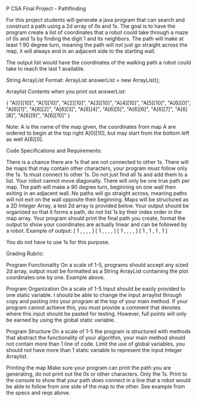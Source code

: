 P CSA Final Project - Pathfinding 

For this project students will generate a java program that can search and construct a path using a 2d array of 0s and 1s. The goal is to have the program create a list of coordinates that a robot could take through a maze of 0s and 1s by finding the digit 1 and its neighbors. The path will make at least 1 90 degree turn, meaning the path will not just go straight across the map, it will always end in an adjacent side to the starting wall.



The output list would have the coordinates of the walking path a robot could take to reach the last 1 available. 

String ArrayList Format:
ArrayList<String> answerList = new ArrayList<String>();

Arraylist Contents when you print out answerList: 

{ "A[0][10]", "A[1][10]", "A[2][10]", "A[3][10]", "A[4][10]", "A[5][10]", "A[6][0]", "A[6][1]", "A[6][2]", "A[6][3]", "A[6][4]", "A[6][5]", "A[6][6]", "A[6][7]", "A[6][8]", "A[6][9]", "A[6][10]" }

Note: A is the name of the map given, the coordinates from map A are ordered to begin at the top right A[0][10], but may start from the bottom left as well A[6][0]. 

Code Specifications and Requirements:

There is a chance there are 1s that are not connected to other 1s. 
There will be maps that may contain other characters, your program must follow only the 1s.
1s must connect to other 1s. Do not just find all 1s and add them to a list. 
Your robot cannot move diagonally. 
There will only be one true path per map. 
The path will make a 90 degree turn, beginning on one wall then exiting in an adjacent wall. 
No paths will go straight across, meaning paths will not exit on the wall opposite their beginning. 
Maps will be structured as a 2D Integer Array, a test 2d array is provided below.
Your output should be organized so that it forms a path, do not list 1s by their index order in the map array.
Your program should print the final path you create, format the output to show your coordinates are actually linear and can be followed by a robot. Example of output:
		[ 1 ,   ,   ,   ,  ]
		[ 1 ,   ,   ,   ,  ]
		[ 1 ,   ,   ,   ,  ]
		[ 1 , 1 , 1 , 1 ]

You do not have to use 1s for this purpose.

Grading Rubric:

Program Functionality 
On a scale of 1-5, programs should accept any sized 2d array, output must be formatted as a String ArrayList containing the plot coordinates one by one. Example above.

Program Organization
On a scale of 1-5 Input should be easily provided to one static variable. I should be able to change the input arraylist through copy and pasting into your program at the top of your main method. If your program cannot achieve this, you must provide a comment that denotes where this input should be pasted for testing. However, full points will only be earned by using the global static variable.  

Program Structure
On a scale of 1-5 the program is structured with methods that abstract the functionality of your algorithm, your main method should not contain more than 1 line of code. Limit the use of global variables, you should not have more than 1 static variable to represent the input Integer Arraylist. 

Printing the map
Make sure your program can print the path you are generating, do not print out the 0s or other characters. Only the 1s. Print to the console to show that your path does connect in a line that a robot would be able to follow from one side of the map to the other. 
See example from the specs and reqs above.
